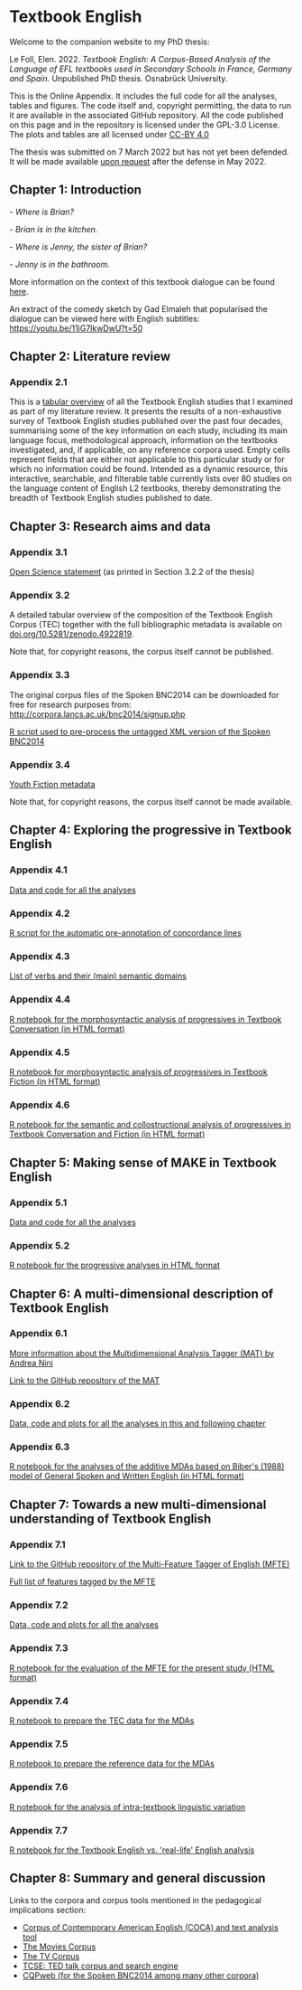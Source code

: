 # Textbook English

Welcome to the companion website to my PhD thesis:

Le Foll, Elen. 2022. _Textbook English: A Corpus-Based Analysis of the Language of EFL textbooks used in Secondary Schools in France, Germany and Spain._ Unpublished PhD thesis. Osnabrück University.

This is the Online Appendix. It includes the full code for all the analyses, tables and figures. The code itself and, copyright permitting, the data to run it are available in the associated GitHub repository. All the code published on this page and in the repository is licensed under the GPL-3.0 License. The plots and tables are all licensed under <a href="https://creativecommons.org/licenses/by/4.0/" title="CC-BY 4.0" target="_blank" rel="noopener noreferrer">CC-BY 4.0</a>

The thesis was submitted on 7 March 2022 but has not yet been defended. It will be made available <a href="https://elenlefoll.eu/#contact" target="_blank" rel="noopener noreferrer">upon request</a> after the defense in May 2022.

## Chapter 1: Introduction

\- _Where is Brian?_

\- _Brian is in the kitchen._

\- _Where is Jenny, the sister of Brian?_

\- _Jenny is in the bathroom._

More information on the context of this textbook dialogue can be found <a href="https://fr.wikipedia.org/wiki/Where_is_Brian%3F" target="_blank" rel="noopener noreferrer">here</a>.

An extract of the comedy sketch by Gad Elmaleh that popularised the dialogue can be viewed here with English subtitles: <a href="https://youtu.be/11jG7lkwDwU?t=50" target="_blank" rel="noopener noreferrer">https://youtu.be/11jG7lkwDwU?t=50</a> 

## Chapter 2: Literature review

### Appendix 2.1 
This is a <a href="LitReviewTable.html" title="Literature review table" target="_blank" rel="noopener noreferrer">tabular overview</a> of all the Textbook English studies that I examined as part of my literature review. It presents the results of a non-exhaustive survey of Textbook English studies published over the past four decades, summarising some of the key information on each study, including its main language focus, methodological approach, information on the textbooks investigated, and, if applicable, on any reference corpora used. Empty cells represent fields that are either not applicable to this particular study or for which no information could be found. Intended as a dynamic resource, this interactive, searchable, and filterable table currently lists over 80 studies on the language content of English L2 textbooks, thereby demonstrating the breadth of Textbook English studies published to date.

## Chapter 3: Research aims and data

### Appendix 3.1
<a href="https://github.com/elenlefoll/TextbookEnglish/blob/main/3_Data/OpenScienceStatement.pdf" target="_blank" rel="noopener noreferrer">Open Science statement</a> (as printed in Section 3.2.2 of the thesis)

### Appendix 3.2
A detailed tabular overview of the composition of the Textbook English Corpus (TEC) together with the full bibliographic metadata is available on <a href="https://zenodo.org/record/4922819" target="_blank" rel="noopener noreferrer">doi.org/10.5281/zenodo.4922819</a>.

Note that, for copyright reasons, the corpus itself cannot be published.

### Appendix 3.3

The original corpus files of the Spoken BNC2014 can be downloaded for free for research purposes from: <a href="http://corpora.lancs.ac.uk/bnc2014/signup.php" target="_blank" rel="noopener noreferrer">http://corpora.lancs.ac.uk/bnc2014/signup.php</a>

<a href="https://github.com/elenlefoll/TextbookEnglish/blob/main/3_Data/BNCspoken_nomark-up_JackJill.R" target="_blank" rel="noopener noreferrer">R script used to pre-process the untagged XML version of the Spoken BNC2014</a>

### Appendix 3.4
<a href="https://github.com/elenlefoll/TextbookEnglish/blob/main/3_Data/3_Youth_Fiction_Index.csv" target="_blank" rel="noopener noreferrer">Youth Fiction metadata
</a>

Note that, for copyright reasons, the corpus itself cannot be made available.

## Chapter 4: Exploring the progressive in Textbook English

### Appendix 4.1
<a href="https://github.com/elenlefoll/TextbookEnglish/tree/main/4_Progressives" target="_blank" rel="noopener noreferrer">Data and code for all the analyses</a>

### Appendix 4.2
<a href="https://github.com/elenlefoll/TextbookEnglish/blob/main/4_Progressives/4_Pre-Annotation_Progressives.Rmd" target="_blank" rel="noopener noreferrer">R script for the automatic pre-annotation of concordance lines</a>

### Appendix 4.3
<a href="https://github.com/elenlefoll/TextbookEnglish/blob/main/4_Progressives/4_prog_semantics_full.csv" target="_blank" rel="noopener noreferrer">List of verbs and their (main) semantic domains</a>

### Appendix 4.4
<a href="4_Prog_Conversation_Morphosyntactic_Analysis.html" title="Progressives in Textbook Conversation" target="_blank" rel="noopener noreferrer">R notebook for the morphosyntactic analysis of progressives in Textbook Conversation (in HTML format)</a>

### Appendix 4.5
<a href="4_Prog_Fiction_Morphosyntactic_Analysis.html" title="Progressives in Textbook Fiction" target="_blank" rel="noopener noreferrer">R notebook for morphosyntactic analysis of progressives in Textbook Fiction (in HTML format)</a>

### Appendix 4.6
<a href="4_Prog_Semantic_Collostructional_Analysis.html" title="Semantic and collostructional analyses" target="_blank" rel="noopener noreferrer">R notebook for the semantic and collostructional analysis of progressives in Textbook Conversation and Fiction (in HTML format)</a>

## Chapter 5: Making sense of MAKE in Textbook English

### Appendix 5.1
<a href="https://github.com/elenlefoll/TextbookEnglish/tree/main/5_MAKE" target="_blank" rel="noopener noreferrer">Data and code for all the analyses</a>

### Appendix 5.2
<a href="5_MAKE_Data_analysis.html" target="_blank" rel="noopener noreferrer">R notebook for the progressive analyses in HTML format</a>

## Chapter 6: A multi-dimensional description of Textbook English

### Appendix 6.1

<a href="https://sites.google.com/site/multidimensionaltagger" target="_blank" rel="noopener noreferrer">More information about the Multidimensional Analysis Tagger (MAT) by Andrea Nini</a>

<a href="https://github.com/andreanini/multidimensionalanalysistagger" target="_blank" rel="noopener noreferrer">Link to the GitHub repository of the MAT</a>

### Appendix 6.2
<a href="https://github.com/elenlefoll/TextbookEnglish/tree/main/6_MDAs" target="_blank" rel="noopener noreferrer">Data, code and plots for all the analyses in this and following chapter</a>

### Appendix 6.3
<a href="6_AdditiveMDA_code.html" target="_blank" rel="noopener noreferrer">R notebook for the analyses of the additive MDAs based on Biber's (1988) model of General Spoken and Written English (in HTML format)</a>

## Chapter 7: Towards a new multi-dimensional understanding of Textbook English

### Appendix 7.1
<a href="https://github.com/elenlefoll/MultiFeatureTaggerEnglish" target="_blank" rel="noopener noreferrer">Link to the GitHub repository of the Multi-Feature Tagger of English (MFTE)</a>

<a href="https://github.com/elenlefoll/MultiFeatureTaggerEnglish/blob/main/tables/ListFullMDAFeatures_3.1.pdf" target="_blank" rel="noopener noreferrer">Full list of features tagged by the MFTE</a>

### Appendix 7.2
<a href="https://github.com/elenlefoll/TextbookEnglish/tree/main/6_MDAs" target="_blank" rel="noopener noreferrer">Data, code and plots for all the analyses</a>

### Appendix 7.3
<a href="7_TaggerEvaluation.html" target="_blank" rel="noopener noreferrer">R notebook for the evaluation of the MFTE for the present study (HTML format)</a>

### Appendix 7.4
<a href="7_TEC_data_prep.html" target="_blank" rel="">R notebook to prepare the TEC data for the MDAs</a>

### Appendix 7.5
<a href="7_Ref_data_prep.html" target="_blank" rel="">R notebook to prepare the reference data for the MDAs</a>

### Appendix 7.6
<a href="7_MD_Model_Intra-textbook_Variation.html" target="_blank" rel="noopener noreferrer">R notebook for the analysis of intra-textbook linguistic variation</a>

### Appendix 7.7
<a href="7_MD_Model_TextbookEnglish.html" target="_blank" rel="noopener noreferrer">R notebook for the Textbook English vs. 'real-life' English analysis</a>

## Chapter 8: Summary and general discussion

Links to the corpora and corpus tools mentioned in the pedagogical implications section:
- <a href="https://www.english-corpora.org/coca/" target="_blank" rel="noopener noreferrer">Corpus of Contemporary American English (COCA) and text analysis tool</a>
- <a href="https://www.english-corpora.org/movies/" target="_blank" rel="noopener noreferrer">The Movies Corpus</a>
- <a href="https://www.english-corpora.org/TV/" target="_blank" rel="noopener noreferrer">The TV Corpus</a>
- <a href="https://yohasebe.com/tcse/" target="_blank" rel="noopener noreferrer">TCSE: TED talk corpus and search engine</a>
- <a href="https://cqpweb.lancs.ac.uk/" target="_blank" rel="noopener noreferrer">CQPweb (for the Spoken BNC2014 among many other corpora)</a>
